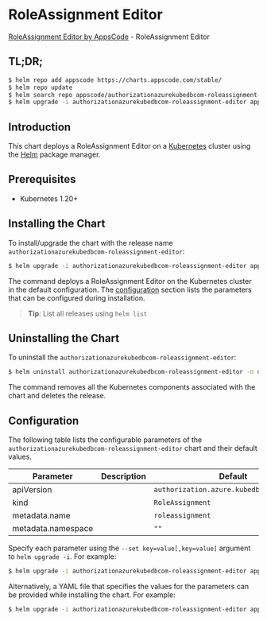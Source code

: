# RoleAssignment Editor

[RoleAssignment Editor by AppsCode](https://appscode.com) - RoleAssignment Editor

## TL;DR;

```bash
$ helm repo add appscode https://charts.appscode.com/stable/
$ helm repo update
$ helm search repo appscode/authorizationazurekubedbcom-roleassignment-editor --version=v0.17.0
$ helm upgrade -i authorizationazurekubedbcom-roleassignment-editor appscode/authorizationazurekubedbcom-roleassignment-editor -n default --create-namespace --version=v0.17.0
```

## Introduction

This chart deploys a RoleAssignment Editor on a [Kubernetes](http://kubernetes.io) cluster using the [Helm](https://helm.sh) package manager.

## Prerequisites

- Kubernetes 1.20+

## Installing the Chart

To install/upgrade the chart with the release name `authorizationazurekubedbcom-roleassignment-editor`:

```bash
$ helm upgrade -i authorizationazurekubedbcom-roleassignment-editor appscode/authorizationazurekubedbcom-roleassignment-editor -n default --create-namespace --version=v0.17.0
```

The command deploys a RoleAssignment Editor on the Kubernetes cluster in the default configuration. The [configuration](#configuration) section lists the parameters that can be configured during installation.

> **Tip**: List all releases using `helm list`

## Uninstalling the Chart

To uninstall the `authorizationazurekubedbcom-roleassignment-editor`:

```bash
$ helm uninstall authorizationazurekubedbcom-roleassignment-editor -n default
```

The command removes all the Kubernetes components associated with the chart and deletes the release.

## Configuration

The following table lists the configurable parameters of the `authorizationazurekubedbcom-roleassignment-editor` chart and their default values.

|     Parameter      | Description |                       Default                        |
|--------------------|-------------|------------------------------------------------------|
| apiVersion         |             | <code>authorization.azure.kubedb.com/v1alpha1</code> |
| kind               |             | <code>RoleAssignment</code>                          |
| metadata.name      |             | <code>roleassignment</code>                          |
| metadata.namespace |             | <code>""</code>                                      |


Specify each parameter using the `--set key=value[,key=value]` argument to `helm upgrade -i`. For example:

```bash
$ helm upgrade -i authorizationazurekubedbcom-roleassignment-editor appscode/authorizationazurekubedbcom-roleassignment-editor -n default --create-namespace --version=v0.17.0 --set apiVersion=authorization.azure.kubedb.com/v1alpha1
```

Alternatively, a YAML file that specifies the values for the parameters can be provided while
installing the chart. For example:

```bash
$ helm upgrade -i authorizationazurekubedbcom-roleassignment-editor appscode/authorizationazurekubedbcom-roleassignment-editor -n default --create-namespace --version=v0.17.0 --values values.yaml
```
